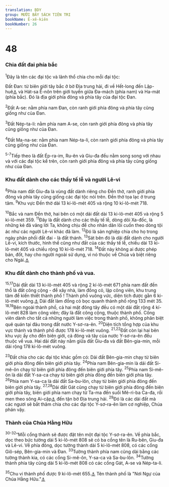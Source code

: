 ```yaml
---
translation: BDY
group: MƯỜI BẢY SÁCH TIÊN TRI
bookName: Ê-xê-kiên 
bookNumber: 26
---
```


<div class="title"><h1>48</h1><h3>Chia đất đai phía bắc</h3></div>
<p><sup>1</sup>Đây là tên các đại tộc và lãnh thổ chia cho mỗi đại tộc:</p><p>Đất Đan: từ biên giới tây bắc ở bờ Địa trung hải, đi về Hết-long đến Lập-huê<a href="#" data-toggle="tooltip" data-placement="bottom" title="Ctd lối vào Ha-mát">⚓</a> và Hát-sa Ê-nôn trên giới tuyến giữa Đa-mách (phía nam) và Ha-mát (phía bắc). Đó là địa giới phía đông và phía tây của đại tộc Đan.</p><p><sup>2</sup>Đất A-se: nằm phía nam Đan, còn ranh giới phía đông và phía tây cũng giống như của Đan.</p><p><sup>3</sup>Đất Nép-ta-li: nằm phía nam A-se, còn ranh giới phía đông và phía tây cũng giống như của Đan.</p><p><sup>4</sup>Đất Ma-na-se: nằm phía nam Nép-ta-li, còn ranh giới phía đông và phía tây cũng giống như của Đan.</p><p><sup>5-7</sup>Tiếp theo là đất Ép-ra-im, Ru-ên và Giu-đa đều nằm song song với nhau và với các đại tộc kể trên, còn ranh giới phía đông và phía tây cũng giống như của Đan.</p><div class="title"><h3>Khu đất dành cho các thầy tế lễ và người Lê-vi</h3></div>
<p><sup>8</sup>Phía nam đất Giu-đa là vùng đất dành riêng cho Đền thờ, ranh giới phía đông và phía tây cũng giống các đại tộc nói trên. Đền thờ tọa lạc ở trung tâm. <sup>9</sup>Khu vực Đền thờ dài 13 kí-lô-mét 405 và rộng 10 kí-lô-mét 718.</p><p><sup>10</sup>Bắc và nam Đền thờ, hai bên có một dải đất dài 13 ki-lô-mét 405 và rộng 5 ki-lô-mét 359. <sup>11</sup>Đây là đất dành cho các thầy tế lễ, dòng dõi Xa-đốc, là những kẻ đã vâng lời Ta, không chịu để cho nhân dân lôi cuốn theo dòng tội ác như các người Lê-vi khác đã làm. <sup>12</sup>Đó là sản nghiệp chia cho họ trong ngày phân phối đất đai - là đất thánh. <sup>13</sup>Sát bên đó là dãi đất dành cho người Lê-vi, kích thước, hình thể cũng như đất của các thầy tế lễ, chiều dài 13 ki-lô-mét 405 và chiều rộng 10 ki-lô-mét 718. <sup>14</sup>Đất này không ai được phép bán, đốt, hay cho người ngoài sử dụng, vì nó thuộc về Chúa và biệt riêng cho Ngài.<a href="#" data-toggle="tooltip" data-placement="bottom" title="Nt thánh">⚓</a></p><div class="title"><h3>Khu đất dành cho thành phố và vua.</h3></div>
<p><sup>15,17</sup>Dải đất dài 13 ki-lô-mét 405 và rộng 2 kí-lô-mét 671 phía nam đất đền thồ là đất công cộng - để xây nhà, làm đồng cỏ, lập công viên, khu trung tâm để kiến thiết thành phố ! Thành phố vuông vức, diện tích được gằn 6 ki-lô-mét vuông.<a href="#" data-toggle="tooltip" data-placement="bottom" title="5 km2 808">⚓</a> Dải đất làm đồng cỏ bọc quanh thành phố rộng 133 mét 35. <sup>18,19</sup>Bên ngoài thành phố, cả hai mặt đông tây đều có một dải đắt rộng 4 kí-lô-mét 828 làm công viên; đây là đất công cộng, thuộc thành phố. Công viên dành cho tất cả những người làm việc trong thành phố, không phân biệt quê quán tại đâu trong đất nước Y-sơ-ra-ên. <sup>20</sup>Diện tích tổng hợp của khu vực thánh và thành phố được 178 ki-lô-mét vuông. <sup>21,22</sup>Đất còn lại hai bên khu vực ấy cho đến biên giới, cả đông và tây của nước Y-sơ-ra-ên đều thuộc về vua. Hai dải đất này nằm giữa đất Giu-đa và đất Bên-gia-min, mỗi dải rộng 178 ki-lô-mét vuông.</p><p><sup>23</sup>Đất chia cho các đại tộc khác gồm có: Dải đất Bên-gia-min chạy từ biên giới phía đông đến biên giới phía tây. <sup>24</sup>Phía nam Bên-gia-min là dải đất Si-mê-ôn chạy từ biên giới phía đông đến biên giới phía tây. <sup>25</sup>Phía nam Si-mê-ôn là dải đất Y-sa-ca chạy từ biên giới phía đông đến biên giới phía tây. <sup>26</sup>Phía nam Y-sa-ca là dải đất Sa-bu-lôn, chạy từ biên giới phía đông đến biên giới phía tây. <sup>27,28</sup>Dải đất Gát cũng chạy từ biên giới phía đông đến biên giới phía tây, biên giới phía nam chạy từ Ta-ma đến suối Mê-ri-ba Ca-đa, rồi men theo sông Ai-cập<a href="#" data-toggle="tooltip" data-placement="bottom" title="Wadi-el-Arish">⚓</a> đến tận bờ Địa trung hải. <sup>29</sup>Đó là các dải đất mà các ngươi sẽ bắt thăm chia cho các đại tộc Y-sơ-ra-ên làm cơ nghiệp, Chúa phán vậy.</p><div class="title"><h3>Thành của Chúa Hằng Hữu</h3></div>
<p><sup>30-32</sup>“Mỗi cổng thành sẽ được đặt tên một đại tộc Y-sơ-ra-ên. Về phía bắc, dọc theo bức tường dài 5 ki-lô-mét 808 sẽ có ba cổng tên là Ru-bên, Giu-đa và Lê-vi. Về phía đông, dọc tường thành dài 5 ki-lô-mét 808, có các cổng Giô-sép, Bên-gia-min và Đan. <sup>33</sup>Tường thành phía nam cũng dài bằng các tường thành kia, có các cổng Si-mê-ôn, Y-sa-ca và Sa-bu-lôn. <sup>34</sup>Tường thành phía tây cũng dài 5 ki-lô-mét 808 có các cổng Gát, A-se và Nép-ta-li.</p><p><sup>35</sup>Chu vi thành phố được 9 ki-lô-mét 655.<a href="#" data-toggle="tooltip" data-placement="bottom" title="Ctd mỗi bề 25.000 cubits">⚓</a> Tên thành phố là &#34;Nơi Ngự của Chúa Hằng Hữu.&#34;<a href="#" data-toggle="tooltip" data-placement="bottom" title="Nt Jehovah-Shammel">⚓</a> </p>